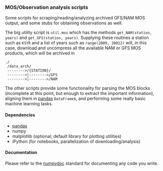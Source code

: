 ### MOS/Observation analysis scripts

Some scripts for scraping/reading/analyzing archived GFS/NAM MOS output, and some stubs for obtaining observations as well.

The big utility script is `util.mos` which has the methods `get_NAM(station, years)` and `get_GFS(station, years)`. Supplying these routines a station such as `KSYR` and a list of years such as `range(2009, 20012)` will, in this case, download and uncompress all the available NAM or GFS MOS products, which will be archived in 

    ./
     /data_arch/
     -------->/{STATION}/
     -------->|-------->/GFS
     -------->|-------->/NAM

The other scripts provide some functionality for parsing the MOS blocks (incomplete at this point, but enough to extract the important information), aligning them in [pandas][] `DataFrame`s, and performing some really basic machine learning tasks.

#### Dependencies

- [pandas][]
- numpy
- matplotlib (optional; default library for plotting utilities)
- iPython (for notebooks, parallelization of downloading/analysis)

#### Documentation

Please refer to the [numpydoc](https://github.com/numpy/numpy/blob/master/doc/HOWTO_DOCUMENT.rst.txt) standard for documenting any code you write.

[pandas]: http://pandas.pydata.org/